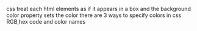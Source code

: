 css treat each html elements as if it appears in a box and the background color property sets the color
there are 3 ways to specify colors in css 
RGB,hex code and color names 